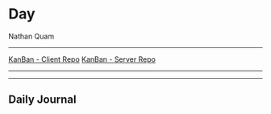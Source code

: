 # Day 
Nathan Quam

---

[KanBan - Client Repo](https://github.com/NathanMQuam/KanBan-Client)
[KanBan - Server Repo](https://github.com/NathanMQuam/KanBan-Server)

---
---

## Daily Journal

